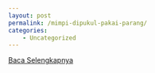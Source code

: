 ```yaml
---
layout: post
permalink: /mimpi-dipukul-pakai-parang/
categories:
    - Uncategorized
---
```


[Baca Selengkapnya](/09)